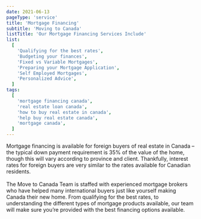 ```yaml
---
date: 2021-06-13
pageType: 'service'
title: 'Mortgage Financing'
subtitle: 'Moving to Canada'
listTitle: 'Our Mortgage Financing Services Include'
list:
  [
    'Qualifying for the best rates',
    'Budgeting your finances',
    'Fixed vs Variable Mortgages',
    'Preparing your Mortgage Application',
    'Self Employed Mortgages',
    'Personalized Advice',
  ]
tags:
  [
    'mortgage financing canada',
    'real estate loan canada',
    'how to buy real estate in canada',
    'help buy real estate canada',
    'mortgage canada',
  ]
---
```


Mortgage financing is available for foreign buyers of real estate in Canada – the typical down payment requirement is 35% of the value of the home, though this will vary according to province and client. Thankfully, interest rates for foreign buyers are very similar to the rates available for Canadian residents.
<br/>
<br/>
The Move to Canada Team is staffed with experienced mortgage brokers who have helped many international buyers just like yourself making Canada their new home. From qualifying for the best rates, to understanding the different types of mortgage products available, our team will make sure you’re provided with the best financing options available.
